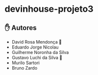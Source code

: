 # devinhouse-projeto3

## ✋ Autores

+ David Rosa Mendonça 🍔
+ Eduardo Jorge Nicolau
+ Guilherme Noronha da Silva
+ Gustavo Luchi da Silva 🐧
+ Murilo Sartori
+ Bruno Zardo
